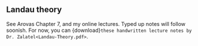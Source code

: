 ## Landau theory

See Arovas Chapter 7, and my online lectures. Typed up notes will follow soonish. For now, you can {download}`these handwritten lecture notes by Dr. Zalatel<Landau-Theory.pdf>`.



